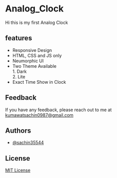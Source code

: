 # Analog_Clock
Hi this is my first Analog Clock

## features

 - Responsive Design
 - HTML, CSS and JS only
 - Neumorphic UI
 - Two Theme Available  <br> 1. Dark  <br> 2.  Lite
 - Exact Time Show in Clock

## Feedback

 If you have any feedback, please reach out to me at kumawatsachin0987@gmail.com

## Authors

 - [@sachin35544](https://github.com/sachin35544)

## License

[MIT License](LICENSE)
